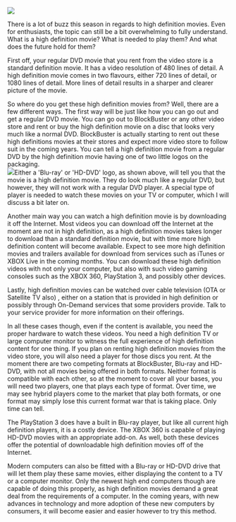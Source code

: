 [![](http://images.pcworld.com/news/graphics/126163-BluRay_group.jpg)](http://images.pcworld.com/news/graphics/126163-BluRay_group.jpg)  
  
There is a lot of buzz this season in regards to high definition movies. Even for enthusiasts, the topic can still be a bit overwhelming to fully understand. What is a high definition movie? What is needed to play them? And what does the future hold for them?  
  
  
First off, your regular DVD movie that you rent from the video store is a standard definition movie. It has a video resolution of 480 lines of detail. A high definition movie comes in two flavours, either 720 lines of detail, or 1080 lines of detail. More lines of detail results in a sharper and clearer picture of the movie.  
  
  
So where do you get these high definition movies from? Well, there are a few different ways. The first way will be just like how you can go out and get a regular DVD movie. You can go out to BlockBuster or any other video store and rent or buy the high definition movie on a disc that looks very much like a normal DVD. BlockBuster is actually starting to rent out these high definitions movies at their stores and expect more video store to follow suit in the coming years. You can tell a high definition movie from a regular DVD by the high definition movie having one of two little logos on the packaging.  
[![](http://blogs.pcworld.com/digitalworld/archives/hd-dvd-and-blu-ray-logos.gif)](http://blogs.pcworld.com/digitalworld/archives/hd-dvd-and-blu-ray-logos.gif)Either a 'Blu-ray' or 'HD-DVD' logo, as shown above, will tell you that the movie is a high definition movie. They do look much like a regular DVD, but however, they will not work with a regular DVD player. A special type of player is needed to watch these movies on your TV or computer, which I will discuss a bit later on.

Another main way you can watch a high definition movie is by downloading it off the Internet. Most videos you can download off the Internet at the moment are not in high definition, as a high definition movies takes longer to download than a standard definition movie, but with time more high definition content will become available. Expect to see more high definition movies and trailers available for download from services such as iTunes or XBOX Live in the coming months. You can download these high definition videos with not only your computer, but also with such video gaming consoles such as the XBOX 360, PlayStation 3, and possibly other devices.

Lastly, high definition movies can be watched over cable television (OTA or Satellite TV also) , either on a station that is provided in high definition or possibly through On-Demand services that some providers provide. Talk to your service provider for more information on their offerings.

In all these cases though, even if the content is available, you need the proper hardware to watch these videos. You need a high definition TV or large computer monitor to witness the full experience of high definition content for one thing. If you plan on renting high definition movies from the video store, you will also need a player for those discs you rent. At the moment there are two competing formats at BlockBuster, Blu-ray and HD-DVD, with not all movies being offered in both formats. Neither format is compatible with each other, so at the moment to cover all your bases, you will need two players, one that plays each type of format. Over time, we may see hybrid players come to the market that play both formats, or one format may simply lose this current format war that is taking place. Only time can tell.

The PlayStation 3 does have a built in Blu-ray player, but like all current high definition players, it is a costly device. The XBOX 360 is capable of playing HD-DVD movies with an appropriate add-on. As well, both these devices offer the potential of downloadable high definition movies off of the Internet. 

Modern computers can also be fitted with a Blu-ray or HD-DVD drive that will let them play these same movies, either displaying the content to a TV or a computer monitor. Only the newest high end computers though are capable of doing this properly, as high definition movies demand a great deal from the requirements of a computer. In the coming years, with new advances in technology and more adoption of these new computers by consumers, it will become easier and easier however to try this method.

